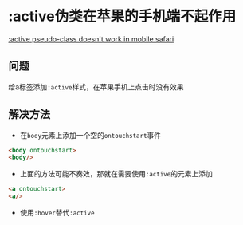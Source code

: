 # :active伪类在苹果的手机端不起作用
[:active pseudo-class doesn't work in mobile safari](https://stackoverflow.com/questions/3885018/active-pseudo-class-doesnt-work-in-mobile-safaris)

## 问题
给a标签添加`:active`样式，在苹果手机上点击时没有效果

## 解决方法

- 在`body`元素上添加一个空的`ontouchstart`事件
```html
<body ontouchstart>
<body/>
```

- 上面的方法可能不奏效，那就在需要使用`:active`的元素上添加
```html
<a ontouchstart>
<a/>
```

- 使用`:hover`替代`:active`